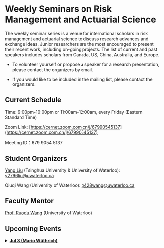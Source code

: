 # Weekly Seminars on Risk Management and Actuarial Science

The weekly seminar series is a venue for international scholars in risk management and actuarial science to discuss research advances and exchange ideas. Junior researchers are the most encouraged to present their recent work, including on-going projects. The list of current and past speakers includes scholars from Canada, US, China, Australia, and Europe. 

* To volunteer yourself or propose a speaker for a research presentation, please contact the organizers by email. 

* If you would like to be included in the mailing list, please contact the organizers.

## Current Schedule
Time: 9:00pm-10:00pm or 11:00am-12:00am, every Friday (Eastern Standard Time)

Zoom Link: [https://cernet.zoom.com.cn/j/67990545137](https://cernet.zoom.com.cn/j/67990545137)

Meeting ID：679 9054 5137


## Student Organizers
[Yang Liu](https://yang-liu16.github.io/) (Tsinghua University & University of Waterloo):
<a href="#"><i class="far fa-envelope fa-fw mr-2" data-fa-transform="grow-3"></i>y2796liu@uwaterloo.ca</a>

Qiuqi Wang (University of Waterloo):
<a href="#"><i class="far fa-envelope fa-fw mr-2" data-fa-transform="grow-3"></i>q428wang@uwaterloo.ca</a>


## Faculty Mentor
[Prof. Ruodu Wang](http://sas.uwaterloo.ca/~wang/) (University of Waterloo) 


## Upcoming Events

<body>
    <details>
        <summary><u><b>Jul 3 (Mario Wüthrich)</b></u></summary>
        <ol>
            <div> Title: TBA </div>
             
            <div> Speaker: Mario Wüthrich (Professor, ETH Zurich) </div>
             
            <div> Time: 11:00am-12:00am, Jul 3 (Fri) </div>
             
            <div> Location: online via Zoom </div>
            
            <div> Abstract: TBA </div>
        </ol>
    </details>
</body>


<body>
    <details>
        <summary><u><b>Jun 26 (Tolulope Fadina)</b></u></summary>
        <ol>
            <div> Title: TBA </div>
             
            <div> Speaker: Tolulope Fadina (Postdoc Fellow, University of Waterloo) </div>
             
            <div> Time: 9:00pm-10:00pm, Jun 26 (Fri)  </div>
             
            <div> Location: online via Zoom </div>
            
            <div> Abstract: TBA </div>
        </ol>
    </details>
</body>


<body>
    <details>
        <summary><u><b>Jun 19 (Andreas Tsanakas)</b></u></summary>
        <ol>
            <div> Title: Dircrimination-free Insurance Pricing </div>
             
            <div> Speaker: Andreas Tsanakas (Professor, Cass Business School, City University London) </div>
             
            <div> Time: 11:00pm-12:00pm, Jun 19 (Fri)  </div>
             
            <div> Location: online via Zoom </div>
            
            <div> Abstract: Abstract: We consider the following question: given information on individual policyholder characteristics,     how can we ensure that insurance prices do not discriminate with respect to protected characteristics, such as gender? We address the issues of direct and indirect discrimination, the latter meaning that protected characteristics are implicitly learned (“proxied”) from non-protected ones. We provide mathematical definitions for direct and indirect discrimination and introduce a simple formula for discrimination-free pricing, which avoids both direct and indirect discrimination. This formula works in any statistical model. We demonstrate its application on a health insurance example, using a generalized linear model and a neural network regression model. An important conclusion is that discrimination-free pricing in general requires collection of policyholders’ discriminatory characteristics, posing potential challenges in relation to policyholder’s privacy concerns. Moving towards application of this approach in practice raises further questions, which I aim to discuss in the seminar. This is a joint work with M. Lindholm, R. Richman, M.V. Wuethrich. </div>
        </ol>
    </details>
</body>


<body>
    <details>
        <summary><u><b>Jun 12 (Yuyu Chen) </b></u></summary>
        <ol>
            <div> Title: Ordering and Inequalities of Mixtures on Risk Aggregation </div>
             
            <div> Speaker: Yuyu Chen (PhD candidate, University of Waterloo) </div>
             
            <div>Time: 9:00pm-10:00pm, Jun 12 (Fri)   </div>
             
            <div> Location: online via Zoom </div>
            
            <div> Abstract: In this paper we first investigate the ordering relationship between aggregation sets where the marginal risks from different sets are related by some simple operations, such as distribution-mixture or quantile-mixture defined by doubly stochastic matrices.  It turns out that the aggregation set after operating a distribution-mixture becomes larger for general marginal distributions. However, the aggregation sets are not comparable under quantile-mixture operations in general. Our results on orders of aggregation sets imply that distribution-mixture operations on marginal risks can increase the worst-case values of risk measures for general marginal risks and general law-invariant risk measures. If all marginal distributions have decreasing densities,  we show that quantile-mixture operations can produce a larger worst-case value of a specific regulatory risk measure, Value-at-Risk (VaR). We particularly focus on the worst-case values of risk measure for Pareto marginal distributions to obtain more specific inequalities related to the simple operations. Our results can be used to compare the the worst-case values of risk measures on two risk aggregations where no stochastic dominance exists between them.  Numerical studies are conducted to illustrate our findings on inequalities for the worst-case values of VaR.  </div>
        </ol>
    </details>
</body>



## Past Events

[Seminars in 2020](./2020.md)

[Seminars in 2019](./2019.html)




* * *
## Other Online Seminar Initiatives
[One World Actuarial Research Seminar](http://www.maths.usyd.edu.au/u/munir/owars/)

